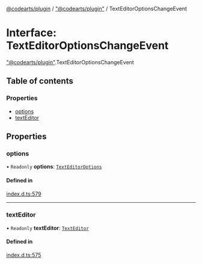 [@codearts/plugin](../README.md) / ["@codearts/plugin"](../modules/_codearts_plugin_.md) / TextEditorOptionsChangeEvent

# Interface: TextEditorOptionsChangeEvent

["@codearts/plugin"](../modules/_codearts_plugin_.md).TextEditorOptionsChangeEvent

## Table of contents

### Properties

- [options](codearts_plugin_.TextEditorOptionsChangeEvent.md#options)
- [textEditor](codearts_plugin_.TextEditorOptionsChangeEvent.md#texteditor)

## Properties

### options

• `Readonly` **options**: [`TextEditorOptions`](codearts_plugin_.TextEditorOptions.md)

#### Defined in

[index.d.ts:579](https://github.com/huaweicloud/cloudide-plugin-api/blob/3b0eee8/index.d.ts#L579)

___

### textEditor

• `Readonly` **textEditor**: [`TextEditor`](codearts_plugin_.TextEditor.md)

#### Defined in

[index.d.ts:575](https://github.com/huaweicloud/cloudide-plugin-api/blob/3b0eee8/index.d.ts#L575)
